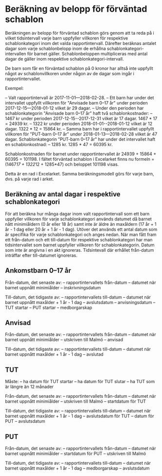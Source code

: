 # Beräkning av belopp för förväntad schablon

Beräkningen av belopp för förväntad schablon görs genom att ta reda på i vilket tidsintervall varje barn uppfyller villkoren för respektive schablonkategori inom det valda rapportintervall. Därefter beräknas antalet dagar som varje schablonbelopp inom de erhållna schablonkategori-intervallen för barnet gäller. Schablonbeloppen multipliceras med antal dagar de gäller inom respektive schablonkategori-intervall.

De barn som får en förväntad schablon på 0 kronor har alltså inte uppfyllt något av schablonvillkoren under någon av de dagar som ingår i rapportintervallet.

Exempel:

– Valt rapportintervall är 2017-11-01––2018-02-28.
– Ett barn har under det intervallet uppfyllt villkoren för "Anvisade barn 0–17 år" under perioden 2017-12-15––2018-01-12 vilket är 29 dagar.
– Under den perioden har schablonkategorin "Anvisade barn 0–17 år" haft två schablonkostnader:
  – 1467 kr under perioden 2017-12-15--2017-12-31 vilket är 17 dagar. 1467 * 17 = 24939 kr.
  – 1322 kr under perioden 2018-01-01--2018-01-12 vilket är 12 dagar. 1322 * 12 = 15864 kr.
– Samma barn har i rapportintervallet uppfyllt villkoren för "PUT-barn 0–17 år" under 2018-01-13––2018-02-28 vilket är 47 dagar. Schablonkategorin "PUT-barn 0–17 år" har under det intervallet haft en schablonkostnad:
  – 1285 kr.  1285 * 47 = 60395 kr.

Schablonkostnaden för barnet under rapportintervallet är 24939 + 15864 + 60395 = 101198. I fältet förväntad schablon i Excelarket finns nu formeln =(1467*17 + 1322*12 + 1285*47) och beloppet 101198 visas.

Detta är en rad i Excelarket. Samma beräkningsmodell görs för varje barn, dvs. på varje rad i arket.


## Beräkning av antal dagar i respektive schablonkategori

För att beräkna hur många dagar inom valt rapportintervall som ett barn uppfyller villkoren för varje schablonkategori används datumet då barnet nått minimiåldern (0 år eller 18 år) samt inte är äldre än maxåldern (17 år + 1 år - 1 dag eller 20 år + 1 år - 1 dag). Utöver det används ett antal datum som är specifika för varje schablonkategori och anges nedan. När man fått fram ett från-datum och ett till-datum för respektive schablonkategori har man tidsintervallet som barnet uppfyller villkoren för schablonkategorin. Datum som inte är angivna i en akt ignoreras. Tidsintevall där erhållet från-datum inträffar efter till-datumet ignoreras.

## Ankomstbarn 0–17 år

Från-datum, det senaste av:
– rapportintervallets från-datum
– datumet när barnet uppnått minimiålder
– inskrivningsdatum

Till-datum, det tidigaste av:
– rapportintervallets till-datum
– datumet när barnet uppnått maxålder + 1 år - 1 dag
– avslutsdatum
– anvisningsdatum
– TUT startar
– PUT startar
– medborgarskap


## Anvisad

Från-datum, det senaste av:
– rapportintervallets från-datum
– datumet när barnet uppnått minimiålder
– utskriven till Malmö
– anvisad

Till-datum, det tidigaste av:
– rapportintervallets till-datum
– datumet när barnet uppnått maxålder + 1 år - 1 dag
– avslutad


## TUT

Måste:
– ha datum för TUT startar
– ha datum för TUT slutar
– ha TUT som är längre än 12 månader

Från-datum, det senaste av:
– rapportintervallets från-datum
– datumet när barnet uppnått minimiålder
– utskriven till Malmö
– startdatum för TUT

Till-datum, det tidigaste av:
– rapportintervallets till-datum
– datumet när barnet uppnått maxålder + 1 år - 1 dag
– avslutsdatum för TUT
– datum för PUT
– avslutsdatum


## PUT

Från-datum, det senaste av:
– rapportintervallets från-datum
– datumet när barnet uppnått minimiålder
– startdatum för PUT
– utskriven till Malmö

Till-datum, det tidigaste av:
– rapportintervallets till-datum
– datumet när barnet uppnått maxålder + 1 år - 1 dag
– medborgarskap
– avslutsdatum
